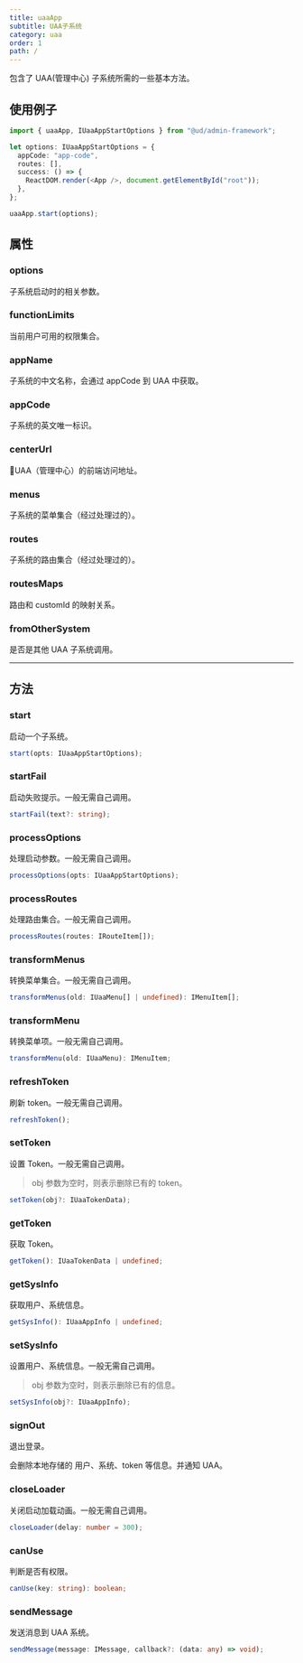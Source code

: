 ```yaml
---
title: uaaApp
subtitle: UAA子系统
category: uaa
order: 1
path: /
---
```


包含了 UAA(管理中心) 子系统所需的一些基本方法。

## 使用例子

```ts
import { uaaApp, IUaaAppStartOptions } from "@ud/admin-framework";

let options: IUaaAppStartOptions = {
  appCode: "app-code",
  routes: [],
  success: () => {
    ReactDOM.render(<App />, document.getElementById("root"));
  },
};

uaaApp.start(options);
```

## 属性

### options

子系统启动时的相关参数。

### functionLimits

当前用户可用的权限集合。

### appName

子系统的中文名称，会通过 appCode 到 UAA 中获取。

### appCode

子系统的英文唯一标识。

### centerUrl

UAA（管理中心）的前端访问地址。

### menus

子系统的菜单集合（经过处理过的）。

### routes

子系统的路由集合（经过处理过的）。

### routesMaps

路由和 customId 的映射关系。

### fromOtherSystem

是否是其他 UAA 子系统调用。

---

## 方法

### start

启动一个子系统。

```ts
start(opts: IUaaAppStartOptions);
```

### startFail

启动失败提示。一般无需自己调用。

```ts
startFail(text?: string);
```

### processOptions

处理启动参数。一般无需自己调用。

```ts
processOptions(opts: IUaaAppStartOptions);
```

### processRoutes

处理路由集合。一般无需自己调用。

```ts
processRoutes(routes: IRouteItem[]);
```

### transformMenus

转换菜单集合。一般无需自己调用。

```ts
transformMenus(old: IUaaMenu[] | undefined): IMenuItem[];
```

### transformMenu

转换菜单项。一般无需自己调用。

```ts
transformMenu(old: IUaaMenu): IMenuItem;
```

### refreshToken

刷新 token。一般无需自己调用。

```ts
refreshToken();
```

### setToken

设置 Token。一般无需自己调用。

> obj 参数为空时，则表示删除已有的 token。

```ts
setToken(obj?: IUaaTokenData);
```

### getToken

获取 Token。

```ts
getToken(): IUaaTokenData | undefined;
```

### getSysInfo

获取用户、系统信息。

```ts
getSysInfo(): IUaaAppInfo | undefined;
```

### setSysInfo

设置用户、系统信息。一般无需自己调用。

> obj 参数为空时，则表示删除已有的信息。

```ts
setSysInfo(obj?: IUaaAppInfo);
```

### signOut

退出登录。

会删除本地存储的 用户、系统、token 等信息。并通知 UAA。

### closeLoader

关闭启动加载动画。一般无需自己调用。

```ts
closeLoader(delay: number = 300);
```

### canUse

判断是否有权限。

```ts
canUse(key: string): boolean;
```

### sendMessage

发送消息到 UAA 系统。

```ts
sendMessage(message: IMessage, callback?: (data: any) => void);
```

